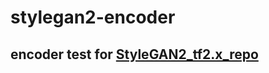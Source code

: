 # stylegan2-encoder

## encoder test for [StyleGAN2_tf2.x_repo](https://github.com/moono/stylegan2-tf-2.x)